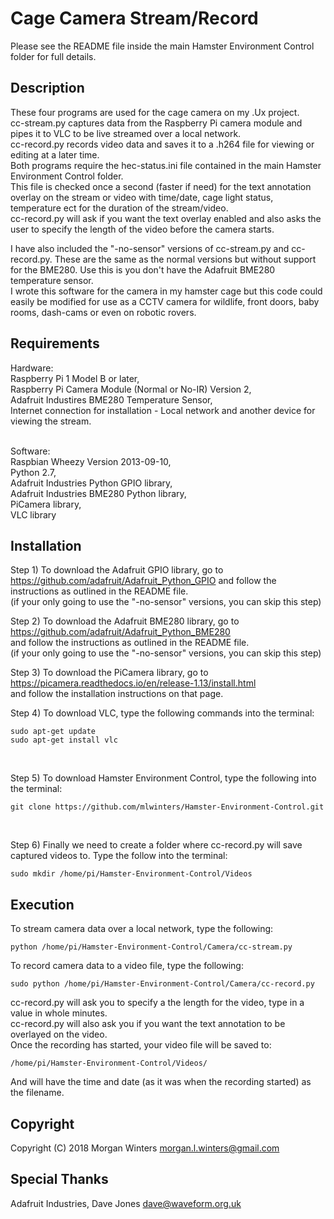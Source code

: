 # Cage Camera Stream/Record

Please see the README file inside the main Hamster Environment Control folder for full details.

## Description

These four programs are used for the cage camera on my .Ux project.<br/>
cc-stream.py captures data from the Raspberry Pi camera module and pipes it to VLC to be live streamed over a local network.<br/>
cc-record.py records video data and saves it to a .h264 file for viewing or editing at a later time.<br/>
Both programs require the hec-status.ini file contained in the main Hamster Environment Control folder. <br/>
This file is checked once a second (faster if need) for the text annotation overlay on the stream or video with time/date, cage light status, temperature ect for the duration of the stream/video.<br/>
cc-record.py will ask if you want the text overlay enabled and also asks the user to specify the length of the video before the camera starts.<br/>

I have also included the "-no-sensor" versions of cc-stream.py and cc-record.py. These are the same as the normal versions but without support for the BME280. Use this is you don't have the Adafruit BME280 temperature sensor.<br/>
I wrote this software for the camera in my hamster cage but this code could easily be modified for use as a CCTV camera for wildlife, front doors, baby rooms, dash-cams or even on robotic rovers.<br/>


## Requirements

Hardware:<br/>
Raspberry Pi 1 Model B or later,<br/>
Raspberry Pi Camera Module (Normal or No-IR) Version 2,<br/>
Adafruit Industires BME280 Temperature Sensor,<br/>
Internet connection for installation - Local network and another device for viewing the stream.<br/><br/>

Software:<br/>
Raspbian Wheezy Version 2013-09-10,<br/>
Python 2.7,<br/>
Adafruit Industries Python GPIO library,<br/>
Adafruit Industries BME280 Python library,<br/>
PiCamera library,<br/>
VLC library<br/>


## Installation

Step 1) To download the Adafruit GPIO library, go to https://github.com/adafruit/Adafruit_Python_GPIO
and follow the instructions as outlined in the README file.<br/>
(if your only going to use the "-no-sensor" versions, you can skip this step)<br/>

Step 2) To download the Adafruit BME280 library, go to https://github.com/adafruit/Adafruit_Python_BME280 <br/>
and follow the instructions as outlined in the README file.<br/>
(if your only going to use the "-no-sensor" versions, you can skip this step)<br/>

Step 3) To download the PiCamera library, go to https://picamera.readthedocs.io/en/release-1.13/install.html <br/>
and follow the installation instructions on that page.<br/>

Step 4) To download VLC, type the following commands into the terminal:
```
sudo apt-get update
sudo apt-get install vlc
```
<br/>

Step 5) To download Hamster Environment Control, type the following into the terminal:
```
git clone https://github.com/mlwinters/Hamster-Environment-Control.git
```
<br/>

Step 6) Finally we need to create a folder where cc-record.py will save captured videos to.
Type the follow into the terminal:
```
sudo mkdir /home/pi/Hamster-Environment-Control/Videos
```

## Execution

To stream camera data over a local network, type the following:
```
python /home/pi/Hamster-Environment-Control/Camera/cc-stream.py
```

To record camera data to a video file, type the following:
```
sudo python /home/pi/Hamster-Environment-Control/Camera/cc-record.py
```
cc-record.py will ask you to specify a the length for the video, type in a value in whole minutes.<br/>
cc-record.py will also ask you if you want the text annotation to be overlayed on the video. <br/>
Once the recording has started, your video file will be saved to:
```
/home/pi/Hamster-Environment-Control/Videos/
````
And will have the time and date (as it was when the recording started) as the filename.<br/>


## Copyright

Copyright (C) 2018 Morgan Winters <morgan.l.winters@gmail.com><br/>


## Special Thanks

Adafruit Industries, Dave Jones <dave@waveform.org.uk><br/>
